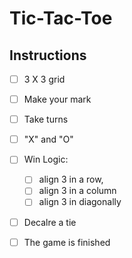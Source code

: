 # Tic-Tac-Toe

## Instructions

- [ ] 3 X 3 grid

- [ ] Make your mark

- [ ] Take turns

- [ ] "X" and "O"

- [ ] Win Logic:
  - [ ] align 3 in a row,
  - [ ] align 3 in a column
  - [ ] align 3 in diagonally

-[ ] Decalre a tie

-[ ] The game is finished
